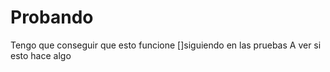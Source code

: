 Probando
========
Tengo que conseguir que esto funcione
[]siguiendo en las pruebas
A ver si esto hace algo
